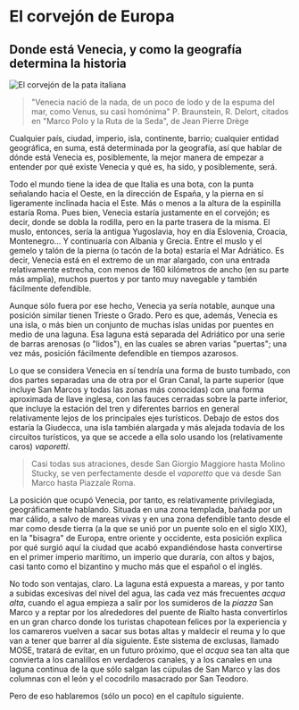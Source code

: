 # El corvejón de Europa
## Donde está Venecia, y como la geografía determina la historia

![El corvejón de la pata italiana](img/corvejon.png)

> "Venecia nació de la nada, de un poco de lodo y de la espuma del mar, como
> Venus, su casi homónima" P. Braunstein, R. Delort, citados en "Marco Polo y la
> Ruta de la Seda", de Jean Pierre Drège

Cualquier país, ciudad, imperio, isla, continente, barrio; cualquier entidad
geográfica, en suma, está determinada por la geografía, así que hablar de dónde
está Venecia es, posiblemente, la mejor manera de empezar a entender por qué
existe Venecia y qué es, ha sido, y posiblemente, será.

Todo el mundo tiene la idea de que Italia es una bota, con la punta señalando
hacia el Oeste, en la dirección de España, y la pierna en sí ligeramente
inclinada hacia el Este. Más o menos a la altura de la espinilla estaría
Roma. Pues bien, Venecia estaría justamente en el corvejón; es decir, donde se
dobla la rodilla, pero en la parte trasera de la misma.  El muslo, entonces,
sería la antigua Yugoslavia, hoy en día Eslovenia, Croacia, Montenegro... Y
continuaría con Albania y Grecia. Entre el muslo y el gemelo y talón de la
pierna (o tacón de la bota) estaría el Mar Adriático. Es decir, Venecia está en
el extremo de un mar alargado, con una entrada relativamente estrecha, con menos
de 160 kilómetros de ancho (en su parte más amplia), muchos puertos y por tanto
muy navegable y también fácilmente defendible.

Aunque sólo fuera por ese hecho, Venecia ya sería notable, aunque una
posición similar tienen Trieste o Grado. Pero es que, además, Venecia
es una isla, o más bien un conjunto de muchas islas unidas por puentes
en medio de una laguna. Esa laguna está separada del Adriático por una
serie de barras arenosas (o "lidos"), en las cuales se abren varias
"puertas"; una vez más, posición fácilmente defendible en tiempos
azarosos.

Lo que se considera Venecia en sí tendría una forma de busto tumbado,
con dos partes separadas una de otra por el Gran Canal, la parte
superior (que incluye San Marcos y todas las zonas más conocidas) con
una forma aproximada de llave inglesa, con las fauces cerradas sobre
la parte inferior, que incluye la estación del tren y diferentes
barrios en general relativamente lejos de los principales ejes
turísticos. Debajo de estos dos estaría la Giudecca, una isla también
alargada y más alejada todavía de los circuitos turísticos, ya que se
accede a ella solo usando los (relativamente caros) *vaporetti*.

> Casi todas sus atraciones, desde San Giorgio Maggiore hasta Molino Stucky, se
> ven perfectamente desde el *vaporetto* que va desde San Marco hasta Piazzale
> Roma.

La posición que ocupó Venecia, por tanto, es relativamente privilegiada,
geográficamente hablando. Situada en una zona templada, bañada por un mar
cálido, a salvo de mareas vivas y en una zona defendible tanto desde el mar como
desde tierra (a la que se unió por un puente solo en el siglo XIX), en la
"bisagra" de Europa, entre oriente y occidente, esta posición explica por qué
surgió aquí la ciudad que acabó expandiéndose hasta convertirse en el primer
imperio marítimo, un imperio que duraría, con altos y bajos, casi tanto como el
bizantino y mucho más que el español o el inglés.

No todo son ventajas, claro. La laguna está expuesta a mareas, y por tanto a
subidas excesivas del nivel del agua, las cada vez más frecuentes *acqua alta*,
cuando el agua empieza a salir por los sumideros de la *piazza* San Marco y a
reptar por los alrededores del puente de Rialto hasta convertirlos en un gran
charco donde los turistas chapotean felices por la experiencia y los camareros
vuelven a sacar sus botas altas y maldecir el reuma y lo que van a tener que
barrer al día siguiente. Este sistema de exclusas, llamado MOSE, tratará de
evitar, en un futuro próximo, que el *acqua* sea tan alta que convierta a los
canalillos en verdaderos canales, y a los canales en una laguna continua de la
que sólo salgan las cúpulas de San Marco y las dos columnas con el león y el
cocodrilo masacrado por San Teodoro.

Pero de eso hablaremos (sólo un poco) en el capítulo siguiente.
